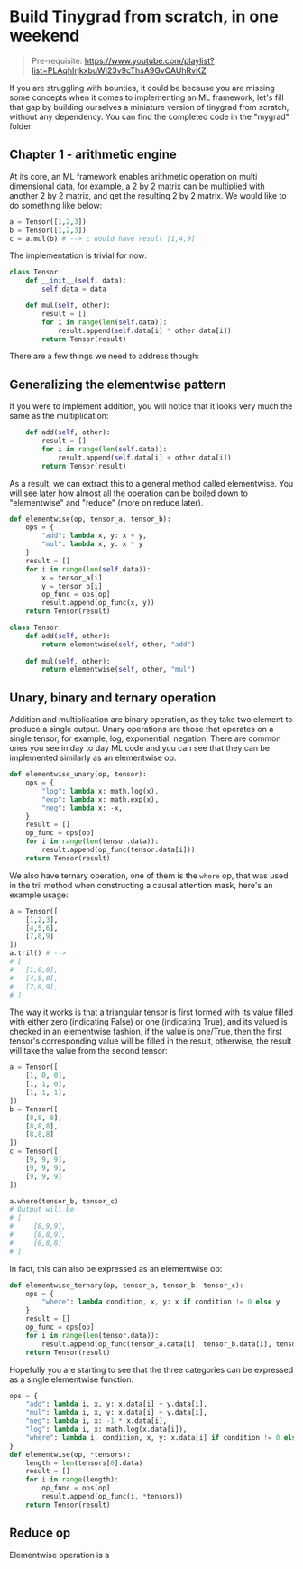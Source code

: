 # Build Tinygrad from scratch, in one weekend

> Pre-requisite: https://www.youtube.com/playlist?list=PLAqhIrjkxbuWI23v9cThsA9GvCAUhRvKZ

If you are struggling with bounties, it could be because you are missing some
concepts when it comes to implementing an ML framework, let's fill that gap 
by building ourselves a miniature version of tinygrad from scratch, without
any dependency. You can find the completed code in the "mygrad" folder.

## Chapter 1 - arithmetic engine
At its core, an ML framework enables arithmetic operation on multi dimensional
data, for example, a 2 by 2 matrix can be multiplied with another 2 by 2
matrix, and get the resulting 2 by 2 matrix. We would like to do something 
like below:

```python
a = Tensor([1,2,3])
b = Tensor([1,2,3])
c = a.mul(b) # --> c would have result [1,4,9]
```

The implementation is trivial for now:

```python
class Tensor:
    def __init__(self, data):
        self.data = data

    def mul(self, other):
        result = []
        for i in range(len(self.data)):
            result.append(self.data[i] * other.data[i])
        return Tensor(result)
```

There are a few things we need to address though:

## Generalizing the elementwise pattern

If you were to implement addition, you will notice that it looks very much
the same as the multiplication:

```python
    def add(self, other):
        result = []
        for i in range(len(self.data)):
            result.append(self.data[i] + other.data[i])
        return Tensor(result)
```

As a result, we can extract this to a general method called elementwise. You 
will see later how almost all the operation can be boiled down to "elementwise"
and "reduce" (more on reduce later).

```python
def elementwise(op, tensor_a, tensor_b):
    ops = {
        "add": lambda x, y: x + y,
        "mul": lambda x, y: x * y
    }
    result = []
    for i in range(len(self.data)):
        x = tensor_a[i]
        y = tensor_b[i]
        op_func = ops[op]
        result.append(op_func(x, y))
    return Tensor(result)

class Tensor:
    def add(self, other):
        return elementwise(self, other, "add")
    
    def mul(self, other):
        return elementwise(self, other, "mul")
```

## Unary, binary and ternary operation

Addition and multiplication are binary operation, as they take two
element to produce a single output. Unary operations are those that operates
on a single tensor, for example, log, exponential, negation. There are common
ones you see in day to day ML code and you can see that they can be implemented
similarly as an elementwise op.

```python
def elementwise_unary(op, tensor):
    ops = {
        "log": lambda x: math.log(x),
        "exp": lambda x: math.exp(x),
        "neg": lambda x: -x,
    }
    result = []
    op_func = ops[op]
    for i in range(len(tensor.data)):
        result.append(op_func(tensor.data[i]))
    return Tensor(result)
```

We also have ternary operation, one of them is the `where` op, that was used
in the tril method when constructing a causal attention mask, here's an example
usage:

```python
a = Tensor([
    [1,2,3],
    [4,5,6],
    [7,8,9]
])
a.tril() # --> 
# [
#   [1,0,0],
#   [4,5,0],
#   [7,8,9],
# ]
```

The way it works is that a triangular tensor is first formed with its
value filled with either zero (indicating False) or one (indicating True), 
and its valued is checked in an elementwise fashion, if the value is one/True,
then the first tensor's corresponding value will be filled in the result,
otherwise, the result will take the value from the second tensor:
```python
a = Tensor([
    [1, 0, 0],
    [1, 1, 0],
    [1, 1, 1],
])
b = Tensor([
    [8,8, 8],
    [8,8,8],
    [8,8,8]
])
c = Tensor([
    [9, 9, 9],
    [9, 9, 9],
    [9, 9, 9]
])

a.where(tensor_b, tensor_c)
# Output will be
# [
#     [8,9,9],
#     [8,8,9],
#     [8,8,8]
# ]
```

In fact, this can also be expressed as an elementwise op:

```python
def elementwise_ternary(op, tensor_a, tensor_b, tensor_c):
    ops = {
        "where": lambda condition, x, y: x if condition != 0 else y
    }
    result = []
    op_func = ops[op]
    for i in range(len(tensor.data)):
        result.append(op_func(tensor_a.data[i], tensor_b.data[i], tensor_c.data[i]))
    return Tensor(result)
```

Hopefully you are starting to see that the three categories can be expressed
as a single elementwise function:

```python
ops = {
    "add": lambda i, x, y: x.data[i] + y.data[i],
    "mul": lambda i, x, y: x.data[i] + y.data[i],
    "neg": lambda i, x: -1 * x.data[i],
    "log": lambda i, x: math.log(x.data[i]),
    "where": lambda i, condition, x, y: x.data[i] if condition != 0 else y.data[i]
}
def elementwise(op, *tensors):
    length = len(tensors[0].data)
    result = []
    for i in range(length):
        op_func = ops[op]
        result.append(op_func(i, *tensors))
    return Tensor(result)
```

## Reduce op

Elementwise operation is a 